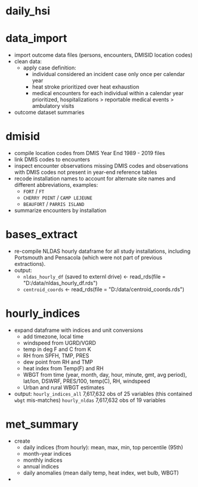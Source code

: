# daily_hsi


# data_import
- import outcome data files (persons, encounters, DMISID location codes)
- clean data:
  - apply case definition:
    - individual considered an incident case only once per calendar year
    - heat stroke prioritized over heat exhaustion
    - medical encounters for each individual within a calendar year prioritized, 
      hospitalizations > reportable medical events > ambulatory visits
- outcome dataset summaries


# dmisid

- compile location codes from DMIS Year End 1989 - 2019 files
- link DMIS codes to encounters
- inspect encounter observations missing DMIS codes and observations with DMIS codes not present in year-end reference tables
- recode installation names to account for alternate site names and different abbreviations, examples:
  - `FORT` / `FT`
  - `CHERRY POINT` / `CAMP LEJEUNE`
  - `BEAUFORT` / `PARRIS ISLAND`
- summarize encounters by installation


# bases_extract

- re-compile NLDAS hourly dataframe for all study installations, including Portsmouth and Pensacola (which were not part of previous extractions).
- output: 
    - `nldas_hourly_df` (saved to externl drive) <-  read_rds(file = "D:/data/nldas_hourly_df.rds")  
    - `centroid_coords` <- read_rds(file = "D:/data/centroid_coords.rds")

# hourly_indices

- expand dataframe with indices and unit conversions
  - add timezone, local time
  - windspeed from UGRD/VGRD
  - temp in deg F and C from K
  - RH from SPFH, TMP, PRES
  - dew point from RH and TMP
  - heat index from Temp(F) and RH
  - WBGT from time (year, month, day, hour, minute, gmt, avg period), lat/lon, DSWRF, PRES/100, temp(C), RH, windspeed
  - Urban and rural WBGT estimates
 - output: `hourly_indices_all` 7,617,632 obs of 25 variables (this contained `wbgt` mis-matches)
    `hourly_nldas` 7,617,632  obs of 19 variables
 
 
# met_summary
- create 
  - daily indices (from hourly): mean, max, min, top percentile (95th)
  - month-year indices
  - monthly indices
  - annual indices
  - daily anomalies (mean daily temp, heat index, wet bulb, WBGT)
- 
    
